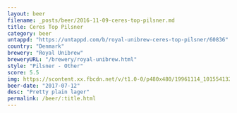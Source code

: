 ```yaml
---
layout: beer
filename: _posts/beer/2016-11-09-ceres-top-pilsner.md
title: Ceres Top Pilsner
category: beer
untappd: "https://untappd.com/b/royal-unibrew-ceres-top-pilsner/60836"
country: "Denmark"
brewery: "Royal Unibrew"
breweryURL: "/brewery/royal-unibrew.html"
style: "Pilsner - Other"
score: 5.5
img: https://scontent.xx.fbcdn.net/v/t1.0-0/p480x480/19961114_10155413265583745_2120728354928735284_n.jpg?_nc_cat=0&oh=a14063154a97045c8a63b833a3eb4e69&oe=5B8498BE
beer-date: "2017-07-12"
desc: "Pretty plain lager"
permalink: /beer/:title.html
---
```

